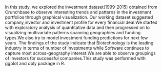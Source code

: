 In this study, we explored the investment dataset(1999-2015) obtained from Crunchbase to observe interesting trends and patterns in the investment portfolios through graphical visualization. Our working dataset suggested company,investor and investment profile for every financial deal.We started with exploratory analysis of quantitative data and then progressed on to visualizing multivariate patterns spanning geographies and funding types.We also try to model investment funding predictions for next few years. The findings of the study indicate that Biotechnology is the leading industry in terms of number of investments while Software continues to capture most across-geography interest.We are able to observe groupings of investors for successful companies.This study was performed with ggplot and dply package in R.

